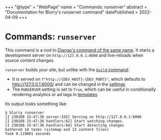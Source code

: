 +++
"@type" = "WebPage"
name = "Commands: runserver"
abstract = "Documentation for Blurry's runserver command"
datePublished = 2022-04-09
+++

# Commands: `runserver`

This command is a nod to [Django's command of the same name](https://docs.djangoproject.com/en/latest/ref/django-admin/#runserver).
It starts a development server on `http://127.0.0.1:8000` and live-reloads when source content changes.

`runserver` builds your site, but unlike with the [`build` command](./build.md):

- It is served on `f"http://{DEV_HOST}:{DEV_PORT}"`, which defaults to <http://127.0.0.1:8000/> and can be changed in the [settings](../configuration/settings.md)
- The `RUNSERVER` setting is set to `True`, which can be useful in conditionally rendering analytics or ad tags in [templates](../templates/syntax.md)

Its output looks something like:

```shell
$ blurry runserver
[I 230108 15:47:36 server:335] Serving on http://127.0.0.1:8000
[I 230108 15:47:36 handlers:62] Start watching changes
[I 230108 15:47:36 handlers:64] Start detecting changes
Gathered 14 tasks (sitemap and 13 content files)
Took 0.119001 seconds
```
